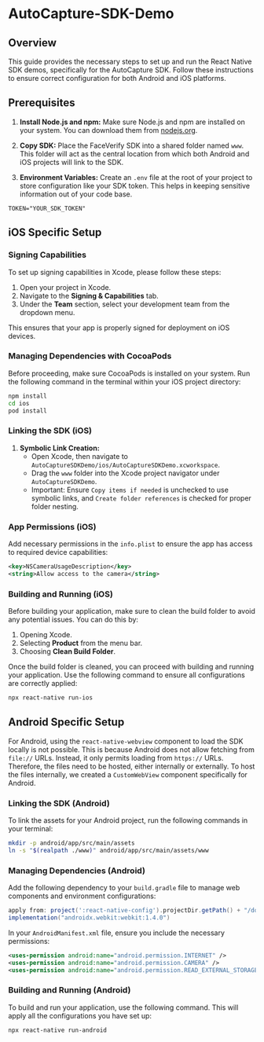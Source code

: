 # AutoCapture-SDK-Demo

## Overview

This guide provides the necessary steps to set up and run the React Native SDK demos, specifically for the AutoCapture SDK. Follow these instructions to ensure correct configuration for both Android and iOS platforms.

## Prerequisites

1. **Install Node.js and npm:** Make sure Node.js and npm are installed on your system. You can download them from [nodejs.org](https://nodejs.org/).

2. **Copy SDK:** Place the FaceVerify SDK into a shared folder named `www`. This folder will act as the central location from which both Android and iOS projects will link to the SDK.

3. **Environment Variables:** Create an `.env` file at the root of your project to store configuration like your SDK token. This helps in keeping sensitive information out of your code base.

```plaintext
TOKEN="YOUR_SDK_TOKEN"
```

## iOS Specific Setup

### Signing Capabilities

To set up signing capabilities in Xcode, please follow these steps:

1. Open your project in Xcode.
2. Navigate to the **Signing & Capabilities** tab.
3. Under the **Team** section, select your development team from the dropdown menu.

This ensures that your app is properly signed for deployment on iOS devices.

### Managing Dependencies with CocoaPods

Before proceeding, make sure CocoaPods is installed on your system. Run the following command in the terminal within your iOS project directory:

```bash
npm install
cd ios
pod install
```

### Linking the SDK (iOS)

1. **Symbolic Link Creation:**
   - Open Xcode, then navigate to `AutoCaptureSDKDemo/ios/AutoCaptureSDKDemo.xcworkspace`.
   - Drag the `www` folder into the Xcode project navigator under `AutoCaptureSDKDemo`.
   - Important: Ensure `Copy items if needed` is unchecked to use symbolic links, and `Create folder references` is checked for proper folder nesting.

### App Permissions (iOS)

Add necessary permissions in the `info.plist` to ensure the app has access to required device capabilities:

```xml
<key>NSCameraUsageDescription</key>
<string>Allow access to the camera</string>
```

### Building and Running (iOS)

Before building your application, make sure to clean the build folder to avoid any potential issues. You can do this by:

1. Opening Xcode.
2. Selecting **Product** from the menu bar.
3. Choosing **Clean Build Folder**.

Once the build folder is cleaned, you can proceed with building and running your application. Use the following command to ensure all configurations are correctly applied:

```bash
npx react-native run-ios
```

## Android Specific Setup

For Android, using the `react-native-webview` component to load the SDK locally is not possible. This is because Android does not allow fetching from `file://` URLs. Instead, it only permits loading from `https://` URLs. Therefore, the files need to be hosted, either internally or externally. To host the files internally, we created a `CustomWebView` component specifically for Android.

### Linking the SDK (Android)

To link the assets for your Android project, run the following commands in your terminal:

```bash
mkdir -p android/app/src/main/assets
ln -s "$(realpath ./www)" android/app/src/main/assets/www
```

### Managing Dependencies (Android)

Add the following dependency to your `build.gradle` file to manage web components and environment configurations:

```gradle
apply from: project(':react-native-config').projectDir.getPath() + "/dotenv.gradle"
implementation("androidx.webkit:webkit:1.4.0")
```

In your `AndroidManifest.xml` file, ensure you include the necessary permissions:

```xml
<uses-permission android:name="android.permission.INTERNET" />
<uses-permission android:name="android.permission.CAMERA" />
<uses-permission android:name="android.permission.READ_EXTERNAL_STORAGE" />
```

### Building and Running (Android)

To build and run your application, use the following command. This will apply all the configurations you have set up:

```bash
npx react-native run-android
```
